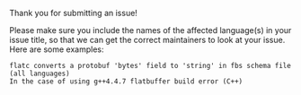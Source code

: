 Thank you for submitting an issue!

Please make sure you include the names of the affected language(s) in your issue title, so that we can get the correct maintainers to look at your issue. Here are some examples:


    flatc converts a protobuf 'bytes' field to 'string' in fbs schema file (all languages)    
    In the case of using g++4.4.7 flatbuffer build error (C++)
